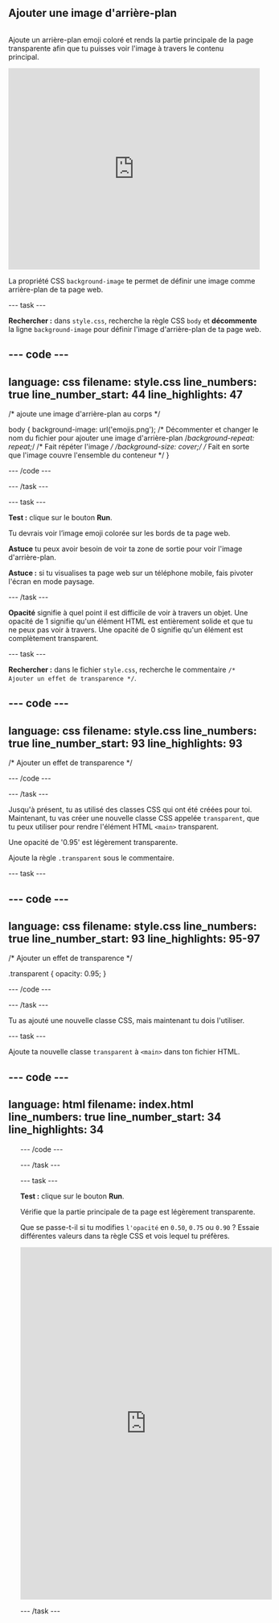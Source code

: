 ## Ajouter une image d'arrière-plan

<div style="display: flex; flex-wrap: wrap">
<div style="flex-basis: 200px; flex-grow: 1; margin-right: 15px;">

Ajoute un arrière-plan emoji coloré et rends la partie principale de la page transparente afin que tu puisses voir l'image à travers le contenu principal.

</div>
<div>
<iframe src="https://editor.raspberrypi.org/fr-FR/embed/viewer/top-5-emoji-list-step-4" width="500" height="400" frameborder="0" marginwidth="0" marginheight="0" allowfullscreen> </iframe>
</div>
</div>

La propriété CSS `background-image` te permet de définir une image comme arrière-plan de ta page web.

--- task ---

**Rechercher :** dans `style.css`, recherche la règle CSS `body` et **décommente** la ligne `background-image` pour définir l'image d'arrière-plan de ta page web.

--- code ---
---
language: css
filename: style.css
line_numbers: true
line_number_start: 44
line_highlights: 47
---
/* ajoute une image d'arrière-plan au corps */

body {
  background-image: url('emojis.png'); /* Décommenter et changer le nom du fichier pour ajouter une image d'arrière-plan
  /*background-repeat: repeat;*/ /* Fait répéter l'image */
  /*background-size: cover;*/ /* Fait en sorte que l'image couvre l'ensemble du conteneur */
}

--- /code ---

--- /task ---

--- task ---

**Test :** clique sur le bouton **Run**.

Tu devrais voir l’image emoji colorée sur les bords de ta page web.

**Astuce** tu peux avoir besoin de voir ta zone de sortie pour voir l'image d'arrière-plan.

**Astuce :** si tu visualises ta page web sur un téléphone mobile, fais pivoter l'écran en mode paysage.

--- /task ---

**Opacité** signifie à quel point il est difficile de voir à travers un objet. Une opacité de 1 signifie qu'un élément HTML est entièrement solide et que tu ne peux pas voir à travers. Une opacité de 0 signifie qu'un élément est complètement transparent.

--- task ---

**Rechercher :** dans le fichier `style.css`, recherche le commentaire `/* Ajouter un effet de transparence */`.

--- code ---
---
language: css
filename: style.css
line_numbers: true
line_number_start: 93
line_highlights: 93
---

/* Ajouter un effet de transparence */
 

--- /code ---

--- /task ---

Jusqu'à présent, tu as utilisé des classes CSS qui ont été créées pour toi. Maintenant, tu vas créer une nouvelle classe CSS appelée `transparent`, que tu peux utiliser pour rendre l'élément HTML `<main>` transparent.

Une opacité de '0.95' est légèrement transparente.

Ajoute la règle `.transparent` sous le commentaire.

--- task ---

--- code ---
---
language: css
filename: style.css
line_numbers: true
line_number_start: 93
line_highlights: 95-97
---

/* Ajouter un effet de transparence */
 
.transparent {
 opacity: 0.95;
}

--- /code ---

--- /task ---

Tu as ajouté une nouvelle classe CSS, mais maintenant tu dois l'utiliser.

--- task ---

Ajoute ta nouvelle classe `transparent` à `<main>` dans ton fichier HTML.

--- code ---
---
language: html
filename: index.html
line_numbers: true
line_number_start: 34
line_highlights: 34
---

<main class="transparent">
  <section class="wrap">    
    <ol class="wide">

--- /code ---

--- /task ---

--- task ---

**Test :** clique sur le bouton **Run**.

Vérifie que la partie principale de ta page est légèrement transparente.

Que se passe-t-il si tu modifies `l'opacité` en `0.50`, `0.75` ou `0.90` ? Essaie différentes valeurs dans ta règle CSS et vois lequel tu préfères.

<div>
<iframe src="https://editor.raspberrypi.org/fr-FR/embed/viewer/top-5-emoji-list-step-4" width="500" height="700" frameborder="0" marginwidth="0" marginheight="0" allowfullscreen> </iframe>
</div>

--- /task ---
